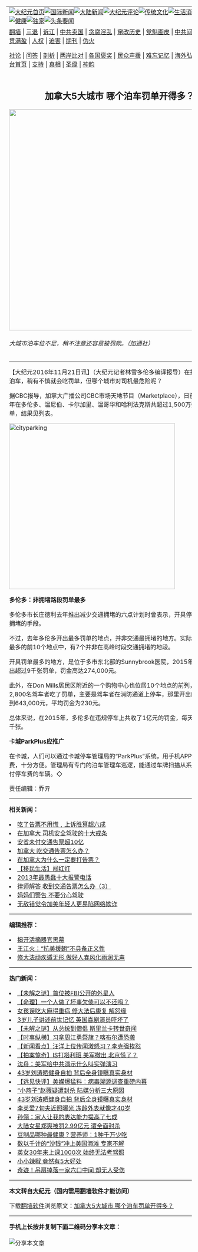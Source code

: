 <a name="1" id="1" target="_blank"></a><span id="1"></span>
<table align=center border="0"><tr><td colspan="2" VALIGN=TOP><a href="https://github.com/gyuhsq3583/djy/blob/master/gb/nf1351518.md#1"><img src="https://raw.githubusercontent.com/gyuhsq3583/www/master/t/djy/1.jpg" title="大纪元首页" alt="大纪元首页"></a><a href="https://github.com/gyuhsq3583/djy/blob/master/gb/n24hr.md#1"><img src="https://raw.githubusercontent.com/gyuhsq3583/www/master/t/djy/3.jpg" title="国际新闻" alt="国际新闻"></a><a href="https://github.com/gyuhsq3583/djy/blob/master/gb/nsc413.md#1"><img src="https://raw.githubusercontent.com/gyuhsq3583/www/master/t/djy/4.jpg" title="大陆新闻" alt="大陆新闻"></a><a href="https://github.com/gyuhsq3583/djy/blob/master/gb/news392.md#1"><img src="https://raw.githubusercontent.com/gyuhsq3583/www/master/t/djy/5.jpg" title="大纪元评论" alt="大纪元评论"></a><a href="https://github.com/gyuhsq3583/djy/blob/master/gb/news2007.md#1"><img src="https://raw.githubusercontent.com/gyuhsq3583/www/master/t/djy/6.jpg" title="传统文化" alt="传统文化"></a><a href="https://github.com/gyuhsq3583/djy/blob/master/gb/news2008.md#1"><img src="https://raw.githubusercontent.com/gyuhsq3583/www/master/t/djy/7.jpg" title="生活消费" alt="生活消费"></a><a href="https://github.com/gyuhsq3583/djy/blob/master/gb/ncyule.md#1"><img src="https://raw.githubusercontent.com/gyuhsq3583/www/master/t/djy/8.jpg" title="娱乐休闲" alt="娱乐休闲"></a><a href="https://github.com/gyuhsq3583/djy/blob/master/gb/nsc1002.md#1"><img src="https://raw.githubusercontent.com/gyuhsq3583/www/master/t/djy/9.jpg" title="健康" alt="健康"></a><a href="https://github.com/gyuhsq3583/djy/blob/master/gb/nf6092.md#1"><img src="https://raw.githubusercontent.com/gyuhsq3583/www/master/t/djy/10a.jpg" title="独家" alt="独家"></a><a href="https://github.com/gyuhsq3583/djy/blob/master/gb/nf4514.md#1"><img src="https://raw.githubusercontent.com/gyuhsq3583/www/master/t/djy/12a.jpg" title="头条要闻" alt="头条要闻"></a></td></tr>
<tr><td colspan="2" VALIGN=TOP><a target="_blank" href="https://github.com/gyuhsq3583/www/blob/master/README.md?zsrh#1">翻墙</a> | <a target="_blank" href="https://github.com/gyuhsq3583/djy/blob/master/gb/nf5657.md#1">三退</a> | <a target="_blank" href="https://github.com/gyuhsq3583/djy/blob/master/gb/nf6124.md#1">诉江</a> | <a target="_blank" href="https://github.com/gyuhsq3583/djy/blob/master/gb/nf1176117.md#1">中共卖国</a> | <a target="_blank" href="https://github.com/gyuhsq3583/djy/blob/master/gb/nf5773.md#1">贪腐淫乱</a> | <a target="_blank" href="https://github.com/gyuhsq3583/djy/blob/master/gb/nf1176115.md#1">窜改历史</a> | <a target="_blank" href="https://github.com/gyuhsq3583/djy/blob/master/gb/nf1176107.md#1">党魁画皮</a> | <a target="_blank" href="https://github.com/gyuhsq3583/djy/blob/master/gb/nf1320400.md#1">中共间谍</a> | <a target="_blank" href="https://github.com/gyuhsq3583/djy/blob/master/gb/nf1176114.md#1">破坏传统</a> | <a target="_blank" href="https://github.com/gyuhsq3583/ntdtv/blob/master/gb/prog447_1.md#1">恶贯满盈</a> | <a target="_blank" href="https://github.com/gyuhsq3583/djy/blob/master/gb/ncid278.md#1">人权</a> | <a target="_blank" href="https://github.com/gyuhsq3583/djy/blob/master/gb/nf1176111.md#1">迫害</a> | <a target="_blank" href="https://gitlab.com/szzdlab/mh-qikan/blob/master/README.md#1">期刊</a> | <a target="_blank" href="https://github.com/gyuhsq3583/djy/blob/master/gb/nf5562.md#1">伪火</a></p><p><a target="_blank" href="https://github.com/gyuhsq3583/djy/blob/master/gb/9p.md#1">社论</a> | <a target="_blank" href="https://github.com/gyuhsq3583/djy/blob/master/gb/nf4378.md#1">问答</a> | <a target="_blank" href="https://github.com/gyuhsq3583/djy/blob/master/gb/nf5792.md#1">剖析</a> | <a target="_blank" href="https://github.com/gyuhsq3583/djy/blob/master/gb/nf5735.md#1">两岸比对</a> | <a target="_blank" href="https://github.com/gyuhsq3583/djy/blob/master/gb/nf6119.md#1">各国褒奖</a> | <a target="_blank" href="https://github.com/gyuhsq3583/djy/blob/master/gb/nf6120.md#1">民众声援</a> | <a target="_blank" href="https://github.com/gyuhsq3583/djy/blob/master/gb/nf1188594.md#1">难忘记忆</a> | <a target="_blank" href="https://github.com/gyuhsq3583/djy/blob/master/gb/nf3180.md#1">海外弘传</a> | <a target="_blank" href="https://github.com/gyuhsq3583/djy/blob/master/gb/nf5410.md#1">万人上访</a> | <a target="_blank" href="https://github.com/gyuhsq3583/www/blob/master/README.md?zsrh#1">平台首页</a> | <a target="_blank" href="https://github.com/gyuhsq3583/djy/blob/master/gb/nf4386.md#1">支持</a> | <a target="_blank" href="https://github.com/gyuhsq3583/djy/blob/master/gb/nf4389.md#1">真相</a> | <a target="_blank" href="https://github.com/gyuhsq3583/djy/blob/master/gb/nf5790.md#1">圣缘</a> | <a target="_blank" href="https://github.com/gyuhsq3583/djy/blob/master/gb/nf4786.md#1">神韵</a></td></tr>
<tr><td VALIGN=TOP width="626"><h2 align=center>加拿大5大城市 哪个泊车罚单开得多？</h2>
<img width="600" src="https://i.epochtimes.com/assets/uploads/2016/11/Parking-600x400.jpg" />
<h6>大城市泊车位不足，稍不注意还容易被罚款。（加通社）
</h6>
<hr>
<p>【大纪元2016年11月21日讯】（大纪元记者林雪多伦多编译报导）在拥挤的大城市泊车，稍有不慎就会吃罚单，但哪个城市对司机最危险呢？</p>
<p>据CBC报导，加拿大广播公司CBC市场天地节目（Marketplace），日前分析了过去5年在多伦多、温尼伯、卡尔加里、温哥华和哈利法克斯共超过1,500万张违规停车罚单，结果见列表。</p>
<p><ahref="https://i.epochtimes.com/assets/uploads/2016/11/CityParking.bmp"><img class="aligncenter size-medium wp-image-8511810" src="https://i.epochtimes.com/assets/uploads/2016/11/CityParking-450x176.jpg" alt="cityparking" width="450" b="176" /></a></p>
<p><strong>多伦多：非拥堵路段罚单最多</strong></p>
<p>多伦多市长庄德利去年推出减少交通拥堵的六点计划时曾表示，开具停车罚单是降低拥堵的手段。</p>
<p>不过，去年多伦多开出最多罚单的地点，并非交通最拥堵的地方。实际上，开出罚单最多的前10个地点中，有7个并非在高峰时段交通拥堵的地段。</p>
<p>开具罚单最多的地方，是位于多市东北部的Sunnybrook医院，2015年，该地点共开出超过9千张罚单，罚金高达274,000元。</p>
<p>此外，在Don Mills居民区附近的一个购物中心也位居10个地点的前列，在那有近2,800名驾车者吃了罚单，主要是驾车者在消防通道上停车，那里开出的罚单金额达到643,000元，平均罚金为230元。</p>
<p>总体来说，在2015年，多伦多在违规停车上共收了1亿元的罚金，每天发出罚单近6千张。</p>
<p><strong>卡城ParkPlus应推广</strong></p>
<p>在卡城，人们可以通过卡城停车管理局的“ParkPlus”系统，用手机APP或短讯付停车费，十分方便。管理局有专门的泊车管理车巡逻，能通过车牌扫描从系统中发现未缴付停车费的车辆。◇</p>
<p>责任编辑：乔亓</p>

<hr>


<strong>相关新闻：</strong>
<li><a href="https://github.com/gyuhsq3583/djy/blob/master/gb/5/10/17/n1088709.md#1">吃了告票不用慌﹐上诉胜算超六成</a></li>
<li><a href="https://github.com/gyuhsq3583/djy/blob/master/gb/7/7/27/n1784585.md#1">在加拿大 司机安全驾驶的十大戒条</a></li>
<li><a href="https://github.com/gyuhsq3583/djy/blob/master/gb/10/5/19/n2912673.md#1">安省未付交通告票超10亿</a></li>
<li><a href="https://github.com/gyuhsq3583/djy/blob/master/gb/11/6/11/n3282994.md#1">加拿大 吃交通告票怎么办？</a></li>
<li><a href="https://github.com/gyuhsq3583/djy/blob/master/gb/12/2/15/n3512687.md#1">在加拿大为什么一定要打告票？</a></li>
<li><a href="https://github.com/gyuhsq3583/djy/blob/master/gb/13/12/26/n4043059.md#1">【移民生活】闯红灯</a></li>
<li><a href="https://github.com/gyuhsq3583/djy/blob/master/gb/14/1/2/n4048858.md#1">2013年最愚蠢十大报警电话</a></li>
<li><a href="https://github.com/gyuhsq3583/djy/blob/master/gb/15/1/20/n4346409.md#1">律师解答 收到交通告票怎么办（3）</a></li>
<li><a href="https://github.com/gyuhsq3583/djy/blob/master/gb/15/3/11/n4384582.md#1">妈妈们警告 不要分心驾驶</a></li>
<li><a href="https://github.com/gyuhsq3583/djy/blob/master/gb/16/10/24/n8425168.md#1">无敌错觉令加美年轻人更易陷网络欺诈</a></li>
<hr>


<strong>编辑推荐：</strong>
<li><a href="https://github.com/upjkzu3674/djy/blob/master/gb/10/4/19/n2881569.md?dfh#1" target="_blank">揭开活摘器官黑幕</a></li><li><a href="https://github.com/tsiac2612/djy/blob/master/gb/17/12/3/n9919603.md#1" target="_blank">王江火：“抗美援朝”不具备正义性</a></li><li><a href="https://github.com/tsiac2612/djy/blob/master/gb/17/9/23/n9661042.md#1" target="_blank">修大法顽疾遁无形 做好人春风化雨润无声</a></li>
<hr>

<strong>热门新闻：</strong>
<li><a href="https://github.com/gyuhsq3583/djy/blob/master/gb/21/8/22/n13180040.md#1">【未解之谜】首位被FBI公开的外星人</a></li>
<li><a href="https://github.com/gyuhsq3583/djy/blob/master/gb/21/7/23/n13108843.md#1">【命理】一个人做了坏事欠债可以不还吗？</a></li>
<li><a href="https://github.com/gyuhsq3583/djy/blob/master/gb/21/8/23/n13182744.md#1">女孩误吃大麻得重病 修大法后康复 解怨缘</a></li>
<li><a href="https://github.com/gyuhsq3583/djy/blob/master/gb/21/8/22/n13179166.md#1">3岁儿子讲述前世记忆 英国喜剧演员吓坏了</a></li>
<li><a href="https://github.com/gyuhsq3583/djy/blob/master/gb/21/8/20/n13176918.md#1">【未解之谜】从总统到僧侣 斯里兰卡转世奇闻</a></li>
<li><a href="https://github.com/gyuhsq3583/djy/blob/master/gb/21/8/26/n13190567.md#1">【时事纵横】习拿周江勇祭旗？喀布尔遭恐袭</a></li>
<li><a href="https://github.com/gyuhsq3583/djy/blob/master/gb/21/8/26/n13190544.md#1">【新闻看点】汪洋上位传闻激怒习？李克强挨怼</a></li>
<li><a href="https://github.com/gyuhsq3583/djy/blob/master/gb/21/8/27/n13192025.md#1">【拍案惊奇】IS打塔利班 美军撤出 北京慌了？</a></li>
<li><a href="https://github.com/gyuhsq3583/djy/blob/master/gb/21/8/24/n13185376.md#1">沈舟：美军给中共演示什么叫实弹演习</a></li>
<li><a href="https://github.com/gyuhsq3583/djy/blob/master/gb/21/8/24/n13185191.md#1">43岁刘涛晒健身自拍 背后全身镜曝真实身材</a></li>
<li><a href="https://github.com/gyuhsq3583/djy/blob/master/gb/21/8/25/n13187800.md#1">【远见快评】美媒爆猛料：病毒溯源调查重磅内幕</a></li>
<li><a href="https://github.com/gyuhsq3583/djy/blob/master/gb/21/8/26/n13190261.md#1">“小燕子”赵薇疑遭封杀 陆媒分析三大原因</a></li>
<li><a href="https://github.com/gyuhsq3583/djy/blob/master/gb/21/8/24/n13185191.md#1">43岁刘涛晒健身自拍 背后全身镜曝真实身材</a></li>
<li><a href="https://github.com/gyuhsq3583/djy/blob/master/gb/21/8/24/n13185100.md#1">李英爱7旬夫近照曝光 冻龄外表就像才40岁</a></li>
<li><a href="https://github.com/gyuhsq3583/djy/blob/master/gb/21/8/25/n13187964.md#1">孙俪：家人让我的表达能力提高了七成</a></li>
<li><a href="https://github.com/gyuhsq3583/djy/blob/master/gb/21/8/27/n13191068.md#1">大陆女星郑爽被罚2.99亿元 遭全面封杀</a></li>
<li><a href="https://github.com/gyuhsq3583/djy/blob/master/gb/21/8/14/n13161910.md#1">豆制品哪种最健康？营养师：1种千万少吃</a></li>
<li><a href="https://github.com/gyuhsq3583/djy/blob/master/gb/21/8/25/n13186109.md#1">数以千计的“沙钱”冲上美国海滩 专家不解</a></li>
<li><a href="https://github.com/gyuhsq3583/djy/blob/master/gb/21/8/25/n13186411.md#1">英女30年来上课1000次 始终无法考驾照</a></li>
<li><a href="https://github.com/gyuhsq3583/djy/blob/master/gb/21/8/25/n13187556.md#1">小小辣椒 竟然有5大好处</a></li>
<li><a href="https://github.com/gyuhsq3583/djy/blob/master/gb/21/8/26/n13188801.md#1">奇迹！吊扇掉落一家六口中间 却无人受伤</a></li>
<hr>

<strong>本文转自<a href="https://www.epochtimes.com">大纪元</a>（国内需用<a href="https://github.com/gyuhsq3583/www/blob/master/README.md#8">翻墙软件</a>才能访问）</strong><p>下载<a href="https://github.com/gyuhsq3583/www/blob/master/README.md#8">翻墙软件</a>浏览原文：<a href="https://www.epochtimes.com/gb/16/11/21/n8511720.htm">加拿大5大城市 哪个泊车罚单开得多？</a></p><hr>

<strong>手机上长按并复制下面二维码分享本文章：</strong><br><br><img src="https://chart.apis.google.com/chart?cht=qr&chs=240x240&choe=UTF-8&chld=M|2&chl=https://github.com/gyuhsq3583/djy/blob/master/gb/16/11/21/n8511720.md%231" title="分享本文章"></td><td VALIGN=TOP><a href="https://github.com/gyuhsq3583/djy/blob/master/gb/16/1/21/n4622075.md?dfh#1" target="_blank"><img src="https://raw.githubusercontent.com/gyuhsq3583/djy/master/gb/300/wei-f1.jpg" title="中共的伪火骗局"  alt="中共的伪火骗局"></a><br><a href="https://github.com/gyuhsq3583/www/blob/master/README.md?dfh#9" target="_blank"><img src="https://raw.githubusercontent.com/gyuhsq3583/djy/master/gb/300/yong-h.jpg" title="永恒的见证"  alt="永恒的见证"></a><br><a href="https://github.com/gyuhsq3583/djy/blob/master/gb/13/9/29/n3974789.md?dfh#1" target="_blank"><img src="https://raw.githubusercontent.com/gyuhsq3583/djy/master/gb/300/shang-lnz.jpg" title="善良女子被中共投男牢"  alt="善良女子被中共投男牢"></a><br><a href="https://github.com/gyuhsq3583/djy/blob/master/gb/16/3/16/n4663449.md?dfh#1" target="_blank"><img src="https://raw.githubusercontent.com/gyuhsq3583/djy/master/gb/300/huo-z3.jpg" title="警卫目击活摘器官"  alt="警卫目击活摘器官"></a><br><a href="https://github.com/gyuhsq3583/djy/blob/master/gb/16/8/7/n8177641.md?dfh#1" target="_blank"><img src="https://raw.githubusercontent.com/gyuhsq3583/djy/master/gb/300/huo-z4.jpg" title="证人描述活摘恐怖"  alt="证人描述活摘恐怖"></a><br><a href="https://github.com/gyuhsq3583/djy/blob/master/gb/10/4/19/n2881569.md?dfh#1" target="_blank"><img src="https://raw.githubusercontent.com/gyuhsq3583/djy/master/gb/300/huo-z1.jpg" title="揭开活摘器官黑幕"  alt="揭开活摘器官黑幕"></a><br><a href="https://github.com/gyuhsq3583/djy/blob/master/gb/10/11/7/n3077476.md?dfh#1" target="_blank"><img src="https://raw.githubusercontent.com/gyuhsq3583/djy/master/gb/300/ma-ks.jpg" title="马克思的成魔之路"  alt="马克思的成魔之路"></a><br><a href="https://github.com/gyuhsq3583/djy/blob/master/gb/14/6/9/n4173977.md?dfh#1" target="_blank"><img src="https://raw.githubusercontent.com/gyuhsq3583/djy/master/gb/300/chang-zs.jpg" title="藏字石 蕴天机"  alt="藏字石 蕴天机"></a><br><a href="https://github.com/gyuhsq3583/djy/blob/master/gb/18/5/10/n10381511.md?dfh#1" target="_blank"><img src="https://raw.githubusercontent.com/gyuhsq3583/djy/master/gb/300/st1.jpg" title="关注三亿人三退"  alt="关注三亿人三退"></a><br><a href="https://github.com/gyuhsq3583/djy/blob/master/gb/18/3/21/n10237682.md?dfh#1" target="_blank"><img src="https://raw.githubusercontent.com/gyuhsq3583/djy/master/gb/300/jie-t.jpg" title="解体中共复兴中华"  alt="解体中共复兴中华"></a><br><a href="https://github.com/gyuhsq3583/djy/blob/master/gb/9/2/9/n2422991.md?dfh#1" target="_blank"><img src="https://raw.githubusercontent.com/gyuhsq3583/djy/master/gb/300/gao-zs.jpg" title="中共迫害良心律师"  alt="中共迫害良心律师"></a><br><a href="https://github.com/gyuhsq3583/djy/blob/master/gb/18/12/9/n10900044.md?dfh#1" target="_blank"><img src="https://raw.githubusercontent.com/gyuhsq3583/djy/master/gb/300/sj1.jpg" title="三百多万人举报江泽民"  alt="三百多万人举报江泽民"></a><br><a href="https://github.com/gyuhsq3583/djy/blob/master/gb/18/8/28/n10672014.md?dfh#1" target="_blank"><img src="https://raw.githubusercontent.com/gyuhsq3583/djy/master/gb/300/sj2.jpg" title="这些官员为何起诉江泽民"  alt="这些官员为何起诉江泽民"></a><br><a href="https://github.com/gyuhsq3583/djy/blob/master/gb/8/12/18/n2367165.md?dfh#1" target="_blank"><img src="https://raw.githubusercontent.com/gyuhsq3583/djy/master/gb/300/liangan.jpg" title="海峡两岸的强烈对比"  alt="海峡两岸的强烈对比"></a><br><a href="https://github.com/gyuhsq3583/djy/blob/master/gb/15/12/10/n4593139.md?dfh#1" target="_blank"><img src="https://raw.githubusercontent.com/gyuhsq3583/djy/master/gb/300/jia-ndzl.jpg" title="加拿大总理的贺信"  alt="加拿大总理的贺信"></a><br><a href="https://github.com/gyuhsq3583/djy/blob/master/gb/11/6/17/n3289382.md?dfh#1" target="_blank"><img src="https://raw.githubusercontent.com/gyuhsq3583/djy/master/gb/300/xiao-wd.jpg" title="探寻真相兼听则明"  alt="探寻真相兼听则明"></a><br><a href="https://github.com/gyuhsq3583/djy/blob/master/gb/18/10/27/n10812623.md?dfh#1" target="_blank"><img src="https://raw.githubusercontent.com/gyuhsq3583/djy/master/gb/300/yindu.jpg" title="印度媒体报道东方"  alt="印度媒体报道东方"></a><br><a href="https://github.com/gyuhsq3583/djy/blob/master/gb/18/6/9/n10469652.md?dfh#1" target="_blank"><img src="https://raw.githubusercontent.com/gyuhsq3583/djy/master/gb/300/xie-j.jpg" title="不一样的海外校园"  alt="不一样的海外校园"></a><br><a href="https://github.com/gyuhsq3583/djy/blob/master/gb/7/4/5/n1669415.md?dfh#1" target="_blank"><img src="https://raw.githubusercontent.com/gyuhsq3583/djy/master/gb/300/li-up.jpg" title="从大师到徒弟的传奇"  alt="从大师到徒弟的传奇"></a><br><a href="https://github.com/gyuhsq3583/djy/blob/master/gb/17/5/26/n9191512.md?dfh#1" target="_blank"><img src="https://raw.githubusercontent.com/gyuhsq3583/djy/master/gb/300/zfl2.jpg" title="亿万人与东方一本奇书"  alt="亿万人与东方一本奇书"></a><br><a href="https://github.com/gyuhsq3583/djy/blob/master/gb/13/11/27/n4020290.md?dfh#1" target="_blank"><img src="https://raw.githubusercontent.com/gyuhsq3583/djy/master/gb/300/zhen-h.jpg" title="大陆见不到的震撼场面"  alt="大陆见不到的震撼场面"></a><br><a href="https://github.com/gyuhsq3583/djy/blob/master/gb/15/7/17/n4482910.md?dfh#1" target="_blank"><img src="https://raw.githubusercontent.com/gyuhsq3583/djy/master/gb/300/dalu-sk.jpg" title="人心向善 大陆当初盛况"  alt="人心向善 大陆当初盛况"></a><br><a href="https://github.com/gyuhsq3583/djy/blob/master/gb/19/1/5/n10955468.md?dfh#1" target="_blank"><img src="https://raw.githubusercontent.com/gyuhsq3583/djy/master/gb/300/zfl1.jpg" title="追寻真理 这书讲什么"  alt="追寻真理 这书讲什么"></a><br><a href="https://github.com/gyuhsq3583/www/blob/master/README.md?dfh#1" target="_blank"><img src="https://raw.githubusercontent.com/gyuhsq3583/djy/master/gb/300/fq1.jpg" title="下载免费翻墙软件"  alt="下载免费翻墙软件"></a><br></td></tr></table>

